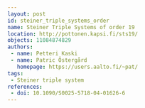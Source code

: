 ```yaml
---
layout: post
id: steiner_triple_systems_order
name: Steiner Triple Systems of order 19
location: http://pottonen.kapsi.fi/sts19/
objects: 11084874829
authors:
 - name: Petteri Kaski
 - name: Patric Östergård
   homepage: https://users.aalto.fi/~pat/
tags:
 - Steiner triple system
references:
 - doi: 10.1090/S0025-5718-04-01626-6
---
```


